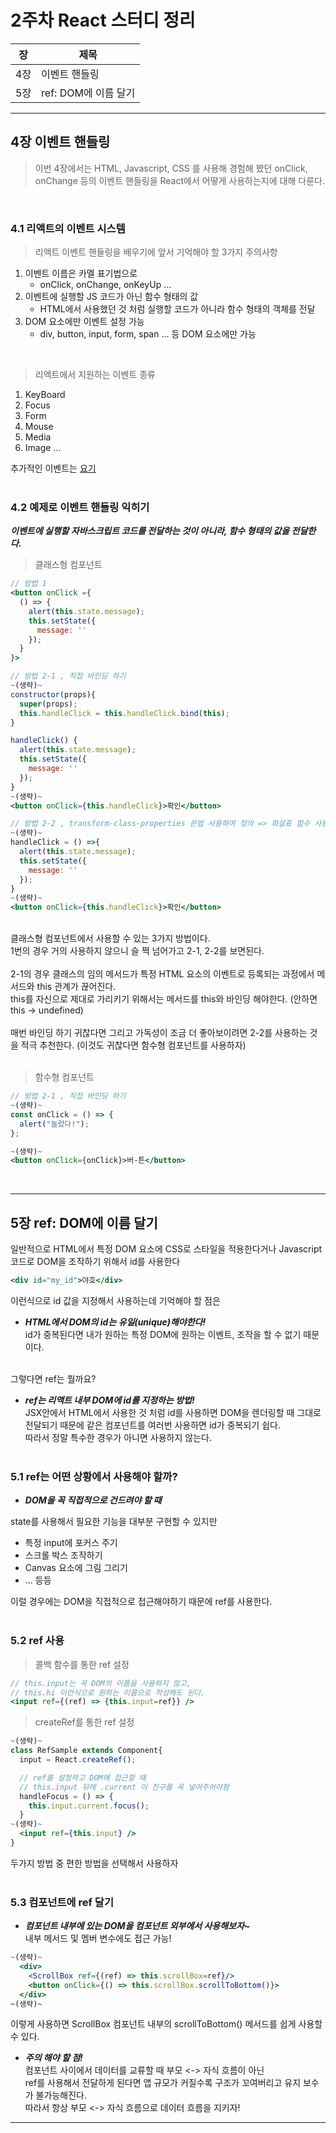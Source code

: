 # 2주차 React 스터디 정리

| 장   | 제목          |
| ---- | ------------- |
| 4장 | 이벤트 핸들링 |
| 5장 | ref: DOM에 이름 달기 |

-----
## 4장 이벤트 핸들링
> 이번 4장에서는 HTML, Javascript, CSS 를 사용해 경험해 봤던 onClick, onChange 등의 이벤트 핸들링을 React에서 어떻게 사용하는지에 대해 다룬다.

<br/>

### 4.1 리액트의 이벤트 시스템

> 리액트 이벤트 핸들링을 배우기에 앞서 기억해야 할 3가지 주의사항

1. 이벤트 이름은 카멜 표기법으로
    - onClick, onChange, onKeyUp ... 
2. 이벤트에 실행할 JS 코드가 아닌 함수 형태의 값
    - HTML에서 사용했던 것 처럼 실행할 코드가 아니라 함수 형태의 객체를 전달
3. DOM 요소에만 이벤트 설정 가능
    - div, button, input, form, span ... 등 DOM 요소에만 가능

<br/>

> 리엑트에서 지원하는 이벤트 종류
1. KeyBoard
2. Focus
3. Form
4. Mouse
5. Media
6. Image
   ...

추가적인 이벤트는 [요기](https://facebook.github.io/react/docs/events.html)<br/><br/>

### 4.2 예제로 이벤트 핸들링 익히기

***이벤트에 실행할 자바스크립트 코드를 전달하는 것이 아니라, 함수 형태의 값을 전달한다.***

> 클래스형 컴포넌트
```jsx
// 방법 1
<button onClick ={
  () => {
    alert(this.state.message);
    this.setState({
      message: ''
    });
  }
}>
```

```jsx
// 방법 2-1 , 직접 바인딩 하기
~(생략)~
constructor(props){
  super(props);
  this.handleClick = this.handleClick.bind(this);
}

handleClick() {
  alert(this.state.message);
  this.setState({
    message: ''
  });
}
~(생략)~
<button onClick={this.handleClick}>확인</button>
```

```jsx
// 방법 2-2 , transform-class-properties 문법 사용하여 정의 => 화살표 함수 사용하기
~(생략)~
handleClick = () =>{
  alert(this.state.message);
  this.setState({
    message: ''
  });
}
~(생략)~
<button onClick={this.handleClick}>확인</button>
```
<br/>
클래스형 컴포넌트에서 사용할 수 있는 3가지 방법이다. <br/>
1번의 경우 거의 사용하지 않으니 슬 쩍 넘어가고 2-1, 2-2를 보면된다.<br/><br/>
2-1의 경우 클래스의 임의 메서드가 특정 HTML 요소의 이벤트로 등록되는 과정에서 메서드와 this 관계가 끊어진다. <br/>
this를 자신으로 제대로 가리키기 위해서는 메서드를 this와 바인딩 해야한다. (안하면 this -> undefined) <br/><br/>
매번 바인딩 하기 귀찮다면 그리고 가독성이 조금 더 좋아보이려면 2-2를 사용하는 것을 적극 추천한다. (이것도 귀찮다면 함수형 컴포넌트를 사용하자)<br/><br/>

> 함수형 컴포넌트

```jsx
// 방법 2-1 , 직접 바인딩 하기
~(생략)~
const onClick = () => {
  alert("눌렀다!");
};

~(생략)~
<button onClick={onClick}>버-튼</button>
```
<br/>

-----

## 5장 ref: DOM에 이름 달기
일반적으로 HTML에서 특정 DOM 요소에 CSS로 스타일을 적용한다거나 Javascript 코드로 DOM을 조작하기 위해서 id를 사용한다
```jsx
<div id="my_id">야호</div>
```
이런식으로 id 값을 지정해서 사용하는데 기억해야 할 점은 <br/>
- ***HTML에서 DOM의 id는 유일(unique)해야한다!***<br/>
id가 중복된다면 내가 원하는 특정 DOM에 원하는 이벤트, 조작을 할 수 없기 때문이다.<br/><br/>

그렇다면 ref는 뭘까요?
- ***ref는 리액트 내부 DOM에 id를 지정하는 방법!***<br/>
JSX안에서 HTML에서 사용한 것 처럼 id를 사용하면 DOM을 렌더링할 때 그대로 전달되기 때문에 같은 컴포넌트를 여러번 사용하면 id가 중복되기 쉽다.<br/> 
따라서 정말 특수한 경우가 아니면 사용하지 않는다. <br/><br/>

### 5.1 ref는 어떤 상황에서 사용해야 할까?
- ***DOM을 꼭 직접적으로 건드려야 할 때***<br/>

state를 사용해서 필요한 기능을 대부분 구현할 수 있지만 
- 특정 input에 포커스 주기
- 스크롤 박스 조작하기
- Canvas 요소에 그림 그리기 
- ... 등등 <br/>

이럴 경우에는 DOM을 직접적으로 접근해야하기 때문에 ref를 사용한다. <br/><br/>

### 5.2 ref 사용
> 콜백 함수를 통한 ref 설정
```jsx
// this.input는 꼭 DOM의 이름을 사용하지 않고,
// this.hi 이런식으로 원하는 이름으로 작성해도 된다.
<input ref={(ref) => {this.input=ref}} />
```
> createRef를 통한 ref 설정
```jsx
~(생략)~
class RefSample extends Component{
  input = React.createRef();

  // ref를 설정하고 DOM에 접근할 때
  // this.input 뒤에 .current 이 친구를 꼭 넣어주어야함
  handleFocus = () => {
    this.input.current.focus();
  }
~(생략)~
  <input ref={this.input} />
}
```

두가지 방법 중 편한 방법을 선택해서 사용하자<br/><br/>

### 5.3 컴포넌트에 ref 달기
- ***컴포넌트 내부에 있는 DOM을 컴포넌트 외부에서 사용해보자~***<br/>
내부 메서드 및 멤버 변수에도 접근 가능!

```jsx
~(생략)~
  <div>
    <ScrollBox ref={(ref) => this.scrollBox=ref}/>
    <button onClick={() => this.scrollBox.scrollToBottom()}>
  </div>
~(생략)~
```
이렇게 사용하면 ScrollBox 컴포넌트 내부의 scrollToBottom() 메서드를 쉽게 사용할 수 있다.<br/>

- ***주의 해야 할 점!***<br/>
컴포넌트 사이에서 데이터를 교류할 때 부모 <-> 자식 흐름이 아닌 <br/>
ref를 사용해서 전달하게 된다면 앱 규모가 커질수록 구조가 꼬여버리고 유지 보수가 불가능해진다.<br/>
따라서 항상 부모 <-> 자식 흐름으로 데이터 흐름을 지키자!

------

